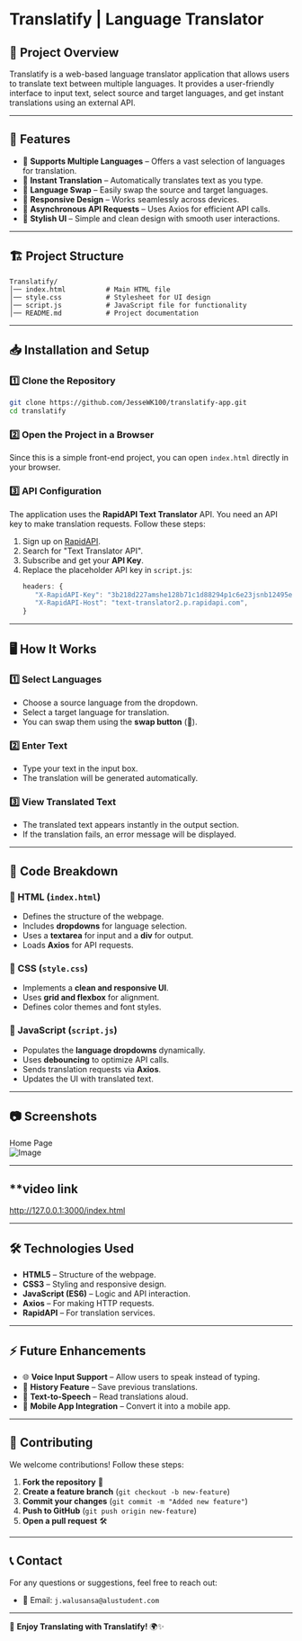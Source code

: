 # Translatify | Language Translator

## 📌 Project Overview
Translatify is a web-based language translator application that allows users to translate text between multiple languages. It provides a user-friendly interface to input text, select source and target languages, and get instant translations using an external API.

---

## 🎯 Features
- 🔄 **Supports Multiple Languages** – Offers a vast selection of languages for translation.
- 📖 **Instant Translation** – Automatically translates text as you type.
- 🔄 **Language Swap** – Easily swap the source and target languages.
- 📱 **Responsive Design** – Works seamlessly across devices.
- 🚀 **Asynchronous API Requests** – Uses Axios for efficient API calls.
- 🎨 **Stylish UI** – Simple and clean design with smooth user interactions.

---

## 🏗️ Project Structure
```
Translatify/
│── index.html          # Main HTML file
│── style.css           # Stylesheet for UI design
│── script.js           # JavaScript file for functionality
│── README.md           # Project documentation
```

---

## 📥 Installation and Setup
### 1️⃣ Clone the Repository
```sh
git clone https://github.com/JesseWK100/translatify-app.git
cd translatify
```

### 2️⃣ Open the Project in a Browser
Since this is a simple front-end project, you can open `index.html` directly in your browser.

### 3️⃣ API Configuration
The application uses the **RapidAPI Text Translator** API. You need an API key to make translation requests. Follow these steps:
1. Sign up on [RapidAPI](https://rapidapi.com/).
2. Search for "Text Translator API".
3. Subscribe and get your **API Key**.
4. Replace the placeholder API key in `script.js`:
   ```js
   headers: {
      "X-RapidAPI-Key": "3b218d227amshe128b71c1d88294p1c6e23jsnb12495e0180a",
      "X-RapidAPI-Host": "text-translator2.p.rapidapi.com",
   }
   ```

---

## 🖥️ How It Works
### **1️⃣ Select Languages**
- Choose a source language from the dropdown.
- Select a target language for translation.
- You can swap them using the **swap button** (🔄).

### **2️⃣ Enter Text**
- Type your text in the input box.
- The translation will be generated automatically.

### **3️⃣ View Translated Text**
- The translated text appears instantly in the output section.
- If the translation fails, an error message will be displayed.

---

## 🔨 Code Breakdown
### **📌 HTML (`index.html`)**
- Defines the structure of the webpage.
- Includes **dropdowns** for language selection.
- Uses a **textarea** for input and a **div** for output.
- Loads **Axios** for API requests.

### **🎨 CSS (`style.css`)**
- Implements a **clean and responsive UI**.
- Uses **grid and flexbox** for alignment.
- Defines color themes and font styles.

### **🚀 JavaScript (`script.js`)**
- Populates the **language dropdowns** dynamically.
- Uses **debouncing** to optimize API calls.
- Sends translation requests via **Axios**.
- Updates the UI with translated text.

---

## 📷 Screenshots
Home Page  
![Image](https://github.com/user-attachments/assets/a38beaaa-9d73-4923-b44d-75597fce0847)

---

## **video link
http://127.0.0.1:3000/index.html

---

## 🛠️ Technologies Used
- **HTML5** – Structure of the webpage.
- **CSS3** – Styling and responsive design.
- **JavaScript (ES6)** – Logic and API interaction.
- **Axios** – For making HTTP requests.
- **RapidAPI** – For translation services.

---

## ⚡ Future Enhancements
- 🌐 **Voice Input Support** – Allow users to speak instead of typing.
- 📜 **History Feature** – Save previous translations.
- 🎤 **Text-to-Speech** – Read translations aloud.
- 📲 **Mobile App Integration** – Convert it into a mobile app.

---

## 🙌 Contributing
We welcome contributions! Follow these steps:
1. **Fork the repository** 📌
2. **Create a feature branch** (`git checkout -b new-feature`)
3. **Commit your changes** (`git commit -m "Added new feature"`)
4. **Push to GitHub** (`git push origin new-feature`)
5. **Open a pull request** 🛠️

---

## 📞 Contact
For any questions or suggestions, feel free to reach out:
- 📧 Email: `j.walusansa@alustudent.com`

---

🔹 **Enjoy Translating with Translatify!** 🌍✨
